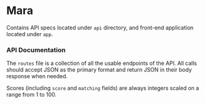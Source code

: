 # Mara

Contains API specs located under `api` directory, and front-end application 
located under `app`.

### API Documentation

The `routes` file is a collection of all the usable endpoints of the API. All
calls should accept JSON as the primary format and return JSON in their body
response when needed.

Scores (including `score` and `matching` fields) are always integers scaled on
a range from 1 to 100.

